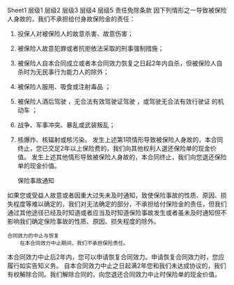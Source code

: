 Sheet1
	层级1	层级2	层级3	层级4	层级5
	责任免除条款
		因下列情形之一导致被保险人身故的，我们不承担给付身故保险金的责任：
1. 投保人对被保险人的故意杀害、故意伤害；
2. 被保险人故意犯罪或者抗拒依法采取的刑事强制措施；
3. 被保险人自本合同成立或者本合同效力恢复之日起2年内自杀，但被保险人自杀时为无民事行为能力人的除外；
4. 被保险人服用、吸食或注射毒品 ；
5. 被保险人酒后驾驶 ，无合法有效驾驶证驾驶 ，或驾驶无合法有效行驶证 的机动车 ；
6. 战争、军事冲突、暴乱或武装叛乱；
7. 核爆炸、核辐射或核污染。
发生上述第1项情形导致被保险人身故的，本合同终止，您已交足2年以上保险费的，我们向其他权利人退还保险单的现金价值。
发生上述其他情形导致被保险人身故的，本合同终止，我们向您退还保险单的现金价值。

	 
	保险事故通知		 
		
如果您或受益人故意或者因重大过失未及时通知，致使保险事故的性质、原因、损失程度等难以确定的，我们对无法确定的部分，不承担给付保险金的责任，但我们通过其他途径已经及时知道或者应当及时知道保险事故发生或者虽未及时通知但不影响我们确定保险事故的性质、原因、损失程度的除外。

	合同效力的中止与恢复		 
		在本合同效力中止期间，我们不承担保险责任。
本合同效力中止后2年内，您可以申请恢复合同效力。申请恢复合同效力时，您应履行如实告知义务。
自本合同效力中止之日起满2年您和我们未达成协议的，我们有权解除合同。我们解除合同的，向您退还合同效力中止时保险单的现金价值。
	 





			 


